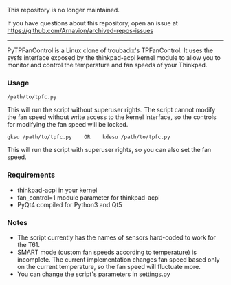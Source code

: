 This repository is no longer maintained.

If you have questions about this repository, open an issue at https://github.com/Arnavion/archived-repos-issues

---

PyTPFanControl is a Linux clone of troubadix's TPFanControl. It uses the sysfs interface exposed by the thinkpad-acpi kernel module to allow you to monitor and control the temperature and fan speeds of your Thinkpad.

### Usage
    /path/to/tpfc.py

This will run the script without superuser rights. The script cannot modify the fan speed without write access to the kernel interface, so the controls for modifying the fan speed will be locked.

    gksu /path/to/tpfc.py    OR    kdesu /path/to/tpfc.py

This will run the script with superuser rights, so you can also set the fan speed.

### Requirements
- thinkpad-acpi in your kernel
- fan_control=1 module parameter for thinkpad-acpi
- PyQt4 compiled for Python3 and Qt5

### Notes
- The script currently has the names of sensors hard-coded to work for the T61.
- SMART mode (custom fan speeds according to temperature) is incomplete. The current implementation changes fan speed based only on the current temperature, so the fan speed will fluctuate more.
- You can change the script's parameters in settings.py
